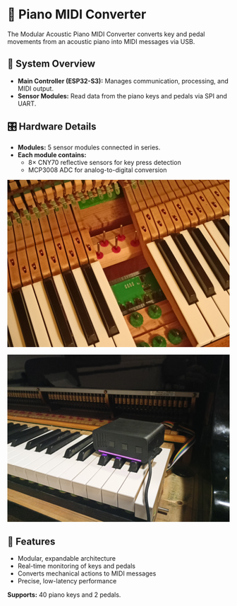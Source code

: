 # 🎹 Piano MIDI Converter

The Modular Acoustic Piano MIDI Converter converts key and pedal movements from an acoustic piano into MIDI messages via USB.

## 🧩 System Overview
- **Main Controller (ESP32-S3):** Manages communication, processing, and MIDI output.
- **Sensor Modules:** Read data from the piano keys and pedals via SPI and UART.

## 🎛️ Hardware Details
- **Modules:** 5 sensor modules connected in series.
- **Each module contains:**
  - 8× CNY70 reflective sensors for key press detection
  - MCP3008 ADC for analog-to-digital conversion

![Piano MIDI Converter](IMG20241102180949.jpg)

![External Converter Device](IMG20250123174727.jpg)

## 🎼 Features
- Modular, expandable architecture
- Real-time monitoring of keys and pedals
- Converts mechanical actions to MIDI messages
- Precise, low-latency performance

**Supports:** 40 piano keys and 2 pedals.

